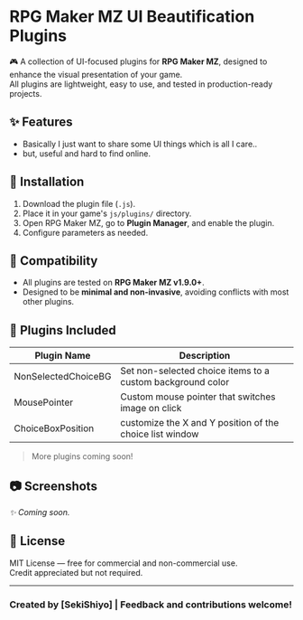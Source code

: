 # RPG Maker MZ UI Beautification Plugins

🎮 A collection of UI-focused plugins for **RPG Maker MZ**, designed to enhance the visual presentation of your game.  
All plugins are lightweight, easy to use, and tested in production-ready projects.

## ✨ Features

- Basically I just want to share some UI things which is all I care..
- but, useful and hard to find online.

## 📂 Installation

1. Download the plugin file (`.js`).
2. Place it in your game's `js/plugins/` directory.
3. Open RPG Maker MZ, go to **Plugin Manager**, and enable the plugin.
4. Configure parameters as needed.

## 🧪 Compatibility

- All plugins are tested on **RPG Maker MZ v1.9.0+**.
- Designed to be **minimal and non-invasive**, avoiding conflicts with most other plugins.

## 🔧 Plugins Included

| Plugin Name         | Description                                    |
|---------------------|------------------------------------------------|
| NonSelectedChoiceBG | Set non-selected choice items to a custom background color |
| MousePointer | Custom mouse pointer that switches image on click |
| ChoiceBoxPosition | customize the X and Y position of the choice list window |



> More plugins coming soon!

## 📷 Screenshots

_✨ Coming soon._

## 📃 License

MIT License — free for commercial and non-commercial use.  
Credit appreciated but not required.

---

### Created by [SekiShiyo] | Feedback and contributions welcome!
